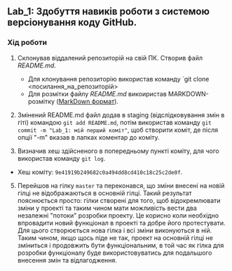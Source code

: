 ## Lab_1: Здобуття навиків роботи з системою версіонування коду GitHub.

### Хід роботи
1. Склонував віддалений репозиторій на свій ПК. Створив файл *README.md*.
   - Для клонування репозиторію використав команду `git clone <посилання_на_репозиторій> 
   - Для розмітки файлу *README.md* викоиристав MARKDOWN-розмітку ([MarkDown формат](https://github.com/adam-p/markdown-here/wiki/Markdown-Cheatsheet)).
 
 2. Змінений README.md файл додав в staging (відслідковування змін в гіті) командою `git add README.md`, потім використав команду `git commit -m "Lab_1: мій перший коміт"`, щоб створити коміт, де після опції "-m" вказав в лапках коментар до коміту.
 
 3. Визначив хеш здійсненого в попередньому пункті коміту, для чого використав команду `git log`.
   - Хеш  коміту: `9e41919b249682c0a494dd8cd410c18c25c2de0f`.

   5. Перейшов на гілку `master` та переконався, що зміни внесені на новій гілці не відображаються в основній гілці. Такий результат пояснюється просто: гілки створені для того, щоб відокремлювати зміни у проекті та таким чином мати можливість вести два незалежні "потоки" розробки проекту. Це корисно коли необхідно впровадити новий функціонал в проекті та добре його протестувати. Для цього створюється нова гілка і всі зміни виконуються в ній. Таким чином, якщо щось піде не так, проект на основній гілці не зміниться і продовжить бути функціональним, в той час як гілка для розробки функціоналу буде використовуватись для подальшого внесення змін та відлагодження.
